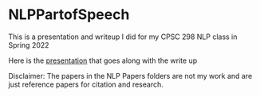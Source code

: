 # NLPPartofSpeech

This is a presentation and writeup I did for my CPSC 298 NLP class in Spring 2022

Here is the
[presentation](https://docs.google.com/presentation/d/1W8ZqMWdSXFSLb9zfWwNcN_OVeLWHdsOT0hhLT70EyjA/edit?usp=sharing) that goes along with the write up

Disclaimer: The papers in the NLP Papers folders are not my work and are just reference papers for citation and research.
